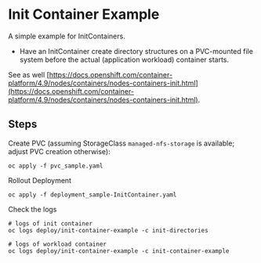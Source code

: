 # Init Container Example

A simple example for InitContainers.

* Have an InitContainer create directory structures on a PVC-mounted file system before the actual (application workload) container starts.

See as well [https://docs.openshift.com/container-platform/4.9/nodes/containers/nodes-containers-init.html](https://docs.openshift.com/container-platform/4.9/nodes/containers/nodes-containers-init.html).

## Steps

Create PVC (assuming StorageClass `managed-nfs-storage` is available; adjust PVC creation otherwise):

```shell
oc apply -f pvc_sample.yaml
```

Rollout Deployment  
```shell
oc apply -f deployment_sample-InitContainer.yaml
```

Check the logs

```shell
# logs of init container
oc logs deploy/init-container-example -c init-directories

# logs of workload container
oc logs deploy/init-container-example -c init-container-example
```

